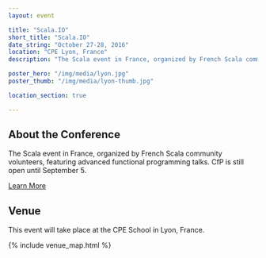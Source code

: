 ```yaml
---
layout: event

title: "Scala.IO"
short_title: "Scala.IO"
date_string: "October 27-28, 2016"
location: "CPE Lyon, France"
description: "The Scala event in France, organized by French Scala community volunteers."

poster_hero: "/img/media/lyon.jpg"
poster_thumb: "/img/media/lyon-thumb.jpg"

location_section: true

---
```


## About the Conference

The Scala event in France, organized by French Scala community volunteers, featuring advanced functional programming talks.
CfP is still open until September 5.

<a class="btn large" href="http://scala.io/">Learn More</a>

## Venue

This event will take place at the CPE School in Lyon, France.

{% include venue_map.html %}
